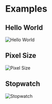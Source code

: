 # Examples

## Hello World

![Hello World](https://vhs.charm.sh/vhs-2UxNc2SJgiNqHoowbsXAMW.gif)

## Pixel Size

![Pixel Size](https://vhs.charm.sh/vhs-2vvU0ApVFgURdfAtsfnXsm.gif)

## Stopwatch

![Stopwatch](https://vhs.charm.sh/vhs-6CBkkGpIwAOeyWTyeCgDvs.gif)
